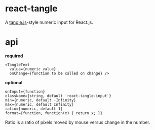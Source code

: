 # react-tangle

A [tangle.js](http://worrydream.com/Tangle/)-style numeric input for React.js.

# api

**required**

```
<TangleText
  value={numeric value}
  onChange={function to be called on change} />
```

**optional**

```
onInput={function}
className={string, default 'react-tangle-input'}
min={numeric, default -Infinity}
max={numeric, default Infinity}
ratio={numeric, default 1}
format={function, function(x) { return x; }}
```

Ratio is a ratio of pixels moved by mouse versus change in the number.
